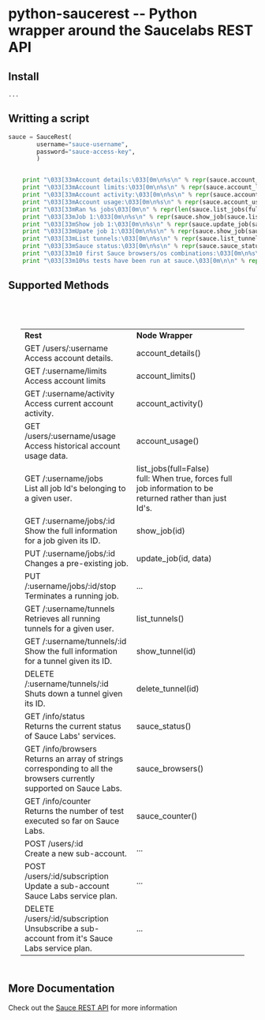 # python-saucerest -- Python wrapper around the Saucelabs REST API

## Install

```shell
...
```

## Writting a script

```python
sauce = SauceRest(
        username="sauce-username",
        password="sauce-access-key",
        )


    print "\033[33mAccount details:\033[0m\n%s\n" % repr(sauce.account_details())
    print "\033[33mAccount limits:\033[0m\n%s\n" % repr(sauce.account_limits())
    print "\033[33mAccount activity:\033[0m\n%s\n" % repr(sauce.account_activity())
    print "\033[33mAccount usage:\033[0m\n%s\n" % repr(sauce.account_usage())
    print "\033[33mRan %s jobs\033[0m\n" % repr(len(sauce.list_jobs(full=False)))
    print "\033[33mJob 1:\033[0m\n%s\n" % repr(sauce.show_job(sauce.list_jobs(full=False)[1]['id']))
    print "\033[33mShow job 1:\033[0m\n%s\n" % repr(sauce.update_job(sauce.list_jobs(full=False)[1]['id'], {'name': 'updated_job'}))
    print "\033[33mUpate job 1:\033[0m\n%s\n" % repr(sauce.show_job(sauce.list_jobs(full=False)[1]['id']))
    print "\033[33mList tunnels:\033[0m\n%s\n" % repr(sauce.list_tunnels())
    print "\033[33mSauce status:\033[0m\n%s\n" % repr(sauce.sauce_status())
    print "\033[33m10 first Sauce browsers/os combinations:\033[0m\n%s\n" % repr([b for b in sauce.sauce_browsers()[:10]])
    print "\033[33m10%s tests have been run at sauce.\033[0m\n\n" % repr(sauce.sauce_counter())
```

## Supported Methods

<table class="wikitable" width="90%" style="padding: 5%;">
  <tbody>
    <tr >
      <td width="50%"><strong>Rest</strong></td>
      <td width="50%"><strong>Node Wrapper</strong></td>
    </tr>
    <tr>
      <td>
	GET /users/:username <br />
	Access account details.
      </td>
      <td>account_details()</td>
    </tr>
    <tr>
      <td>
	GET /:username/limits <br />
	Access account limits
      </td>
      <td> account_limits() </td>
    </tr>
    <tr>
      <td>
	GET /:username/activity <br />
	Access current account activity.
      </td>
      <td>account_activity()</td>
    </tr>
    <tr>
      <td>
	GET /users/:username/usage <br />
	Access historical account usage data.
      </td>
      <td> account_usage()</td>
    </tr>
    <tr>
      <td>
	GET /:username/jobs <br />
	List all job Id's belonging to a given user. 
      </td>
      <td> 
	list_jobs(full=False)  <br />
	full: When true, forces full job information to be returned rather than just Id's.
      </td>
    </tr>
    <tr>
      <td>
	GET /:username/jobs/:id <br />
	Show the full information for a job given its ID. 
      </td>
      <td>show_job(id)</td>
    </tr>
    <tr>
      <td>
	PUT /:username/jobs/:id <br />
	Changes a pre-existing job. 
      </td>
      <td>update_job(id, data)</td>
    </tr>
    <tr>
      <td>
	PUT /:username/jobs/:id/stop <br />
	Terminates a running job. 
      </td>
      <td> ... </td>
    </tr>
    <tr>
      <td>
	GET /:username/tunnels <br />
	Retrieves all running tunnels for a given user. 
      </td>
      <td>list_tunnels()</td>
    </tr>
    <tr>
      <td>
	GET /:username/tunnels/:id <br />
	Show the full information for a tunnel given its ID. 
      </td>
      <td>show_tunnel(id)</td>
    </tr>
    <tr>
      <td>
	DELETE /:username/tunnels/:id <br />
	Shuts down a tunnel given its ID. 
      </td>
      <td>delete_tunnel(id)</td> <br />
    </tr>
    <tr>
      <td>
	GET /info/status <br />
	Returns the current status of Sauce Labs' services. 
      </td>
      <td>sauce_status()</td>
    </tr>
    <tr>
      <td>
	GET /info/browsers <br />
	Returns an array of strings corresponding to all the browsers currently supported on Sauce Labs. 
      </td>
      <td>sauce_browsers()</td>
    </tr>
    <tr>
      <td>
	GET /info/counter <br />
	Returns the number of test executed so far on Sauce Labs. 
      </td>
      <td>sauce_counter()</td>
    </tr>
    <tr>
      <td>
	POST /users/:id <br />
	Create a new sub-account.
      </td>
      <td> ... </td>
    </tr>
    <tr>
      <td>
	POST /users/:id/subscription <br />
	Update a sub-account Sauce Labs service plan.
      </td>
      <td> ... </td>
    </tr>
    <tr>
      <td>
	DELETE /users/:id/subscription <br />
	Unsubscribe a sub-account from it's Sauce Labs service plan.
      </td>
      <td> ... </td>
    </tr>
  </tbody>
</table>
	
## More Documentation

Check out the [Sauce REST API](http://saucelabs.com/docs/saucerest)
for more information

